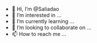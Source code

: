 - 👋 Hi, I’m @Saliadao
- 👀 I’m interested in ...
- 🌱 I’m currently learning ...
- 💞️ I’m looking to collaborate on ...
- 📫 How to reach me ...

<!---
Saliadao/Saliadao is a ✨ special ✨ repository because its `README.md` (this file) appears on your GitHub profile.
You can click the Preview link to take a look at your changes.
--->
